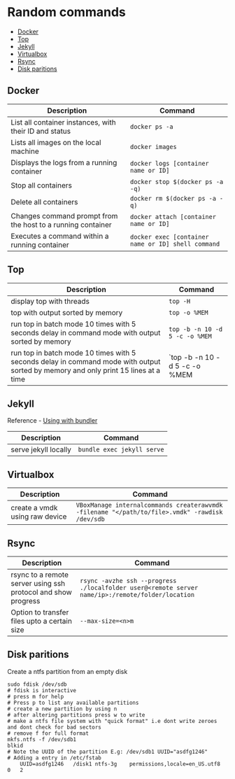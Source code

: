 # Random commands

- [Docker](#docker)
- [Top](#top)
- [Jekyll](#jekyll)
- [Virtualbox](#virtualbox)
- [Rsync](#rsync)
- [Disk paritions](#disk-paritions)

## Docker

| Description                                                 | Command                                            |
| ----------------------------------------------------------- | -------------------------------------------------- |
| List all container instances, with their ID and status      | `docker ps -a`                                     |
| Lists all images on the local machine                       | `docker images`                                    |
| Displays the logs from a running container                  | `docker logs [container name or ID]`               |
| Stop all containers                                         | `docker stop $(docker ps -a -q)`                   |
| Delete all containers                                       | `docker rm $(docker ps -a -q)`                     |
| Changes command prompt from the host to a running container | `docker attach [container name or ID]`             |
| Executes a command within a running container               | `docker exec [container name or ID] shell command` |

## Top

| Description                                                                                                                        | Command                                                    |
| ---------------------------------------------------------------------------------------------------------------------------------- | ---------------------------------------------------------- |
| display top with threads                                                                                                           | `top -H`                                                   |
| top with output sorted by memory                                                                                                   | `top -o %MEM`                                              |
| run top in batch mode 10 times with 5 seconds delay in command mode with output sorted by memory                                   | `top -b -n 10 -d 5 -c -o %MEM`                             |
| run top in batch mode 10 times with 5 seconds delay in command mode with output sorted by memory and only print 15 lines at a time | `top -b -n 10 -d 5 -c -o %MEM | grep "load average" -A 15` |

## Jekyll

Reference - [Using with bundler](https://jekyllrb.com/tutorials/using-jekyll-with-bundler/)

| Description          | Command                    |
| -------------------- | -------------------------- |
| serve jekyll locally | `bundle exec jekyll serve` |

## Virtualbox

| Description                    | Command                                                                                        |
| ------------------------------ | ---------------------------------------------------------------------------------------------- |
| create a vmdk using raw device | `VBoxManage internalcommands createrawvmdk -filename "</path/to/file>.vmdk" -rawdisk /dev/sdb` |

## Rsync

| Description                                                   | Command                                                                                          |
| ------------------------------------------------------------- | ------------------------------------------------------------------------------------------------ |
| rsync to a remote server using ssh protocol and show progress | `rsync -avzhe ssh --progress ./localfolder user@<remote server name/ip>:/remote/folder/location` |
| Option to transfer files upto a certain size                  | `--max-size=<n>m`                                                                                |

## Disk paritions

Create a ntfs partition from an empty disk

```shell
sudo fdisk /dev/sdb
# fdisk is interactive
# press m for help
# Press p to list any available partitions
# create a new partition by using n
# after altering partitions press w to write
# make a ntfs file system with "quick format" i.e dont write zeroes and dont check for bad sectors
# remove f for full format
mkfs.ntfs -f /dev/sdb1
blkid
# Note the UUID of the partition E.g: /dev/sdb1 UUID="asdfg1246"
# Adding a entry in /etc/fstab
    UUID=asdfg1246   /disk1 ntfs-3g    permissions,locale=en_US.utf8    0   2
```
